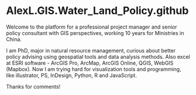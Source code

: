 # AlexL.GIS.Water_Land_Policy.github

Welcome to the platform for a professional project manager and senior policy consultant with GIS perspectives, working 10 years for Ministries in China.

I am PhD, major in natural resource management, curious about better policy advising using geospatial tools and data analysis methods.
Also excel at ESRI software - ArcGIS Pro, ArcMap, ArcGIS Online, QGIS, WebGIS (Mapbox).
Now I am trying hard for visualization tools and programming, like illustrator, PS, InDesign, Python, R and JavaScript.

Thanks for comments!
